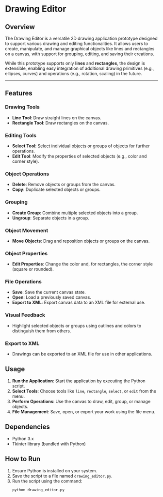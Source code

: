 # Drawing Editor 

## Overview

The Drawing Editor is a versatile 2D drawing application prototype designed to support various drawing and editing functionalities. It allows users to create, manipulate, and manage graphical objects like lines and rectangles on a canvas, with support for grouping, editing, and saving their creations.

While this prototype supports only **lines** and **rectangles**, the design is extensible, enabling easy integration of additional drawing primitives (e.g., ellipses, curves) and operations (e.g., rotation, scaling) in the future.

---

## Features

### Drawing Tools
- **Line Tool**: Draw straight lines on the canvas.
- **Rectangle Tool**: Draw rectangles on the canvas.

### Editing Tools
- **Select Tool**: Select individual objects or groups of objects for further operations.
- **Edit Tool**: Modify the properties of selected objects (e.g., color and corner style).

### Object Operations
- **Delete**: Remove objects or groups from the canvas.
- **Copy**: Duplicate selected objects or groups.

### Grouping
- **Create Group**: Combine multiple selected objects into a group.
- **Ungroup**: Separate objects in a group.

### Object Movement
- **Move Objects**: Drag and reposition objects or groups on the canvas.

### Object Properties
- **Edit Properties**: Change the color and, for rectangles, the corner style (square or rounded).

### File Operations
- **Save**: Save the current canvas state.
- **Open**: Load a previously saved canvas.
- **Export to XML**: Export canvas data to an XML file for external use.

### Visual Feedback
- Highlight selected objects or groups using outlines and colors to distinguish them from others.
### Export to XML
- Drawings can be exported to an XML file for use in other applications.

## Usage
1. **Run the Application**: Start the application by executing the Python script.
2. **Select Tools**: Choose tools like `line`, `rectangle`, `select`, or `edit` from the menu.
3. **Perform Operations**: Use the canvas to draw, edit, group, or manage objects.
4. **File Management**: Save, open, or export your work using the file menu.

## Dependencies
- Python 3.x
- Tkinter library (bundled with Python)

## How to Run
1. Ensure Python is installed on your system.
2. Save the script to a file named `drawing_editor.py`.
3. Run the script using the command:
   ```bash
   python drawing_editor.py
